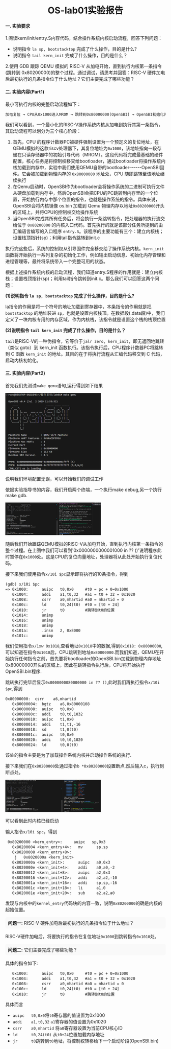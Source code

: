 <center>
    <h1>OS-lab01实验报告</h1>
</center>

#### 一. 实验要求

1.阅读kern/init/entry.S内容代码，结合操作系统内核启动流程，回答下列问题：

- 说明指令 `la sp, bootstacktop` 完成了什么操作，目的是什么?
- 说明指令 `tail kern_init` 完成了什么操作，目的是什么？

2.使用 GDB 跟踪 QEMU 模拟的 RISC-V 从加电开始，直到执行内核第一条指令(跳转到 0x80200000)的整个过程。通过调试，请思考并回答：RISC-V 硬件加电后最初执行的几条指令位于什么地址？它们主要完成了哪些功能？

#### 二. 实验内容(Part1)

最小可执行内核的完整启动流程如下：

```txt
加电复位 → CPU从0x1000进入MROM → 跳转到0x80000000(OpenSBI) → OpenSBI初始化并加载内核到0x80200000 → 跳转到entry.S → 调用kern_init() → 输出信息 → 结束
```

我们可以看到，一个最小化的RISC-V操作系统内核从加电到执行其第一条指令，其启动流程可以划分为三个核心阶段：

1. 首先，CPU 的程序计数器PC被硬件强制设置为一个预定义的复位地址，在QEMU模拟的这款riscv处理器下，其复位地址为`0x1000`，该地址指向一段存储在只读存储器中的初始引导代码（MROM）。这段代码将完成最基础的硬件配置，核心任务是将控制权移交给bootloader，通过bootloader将操作系统内核加载到内存中，实验中我们使用QEMU自带的bootloader------OpenSBI固件。它会被加载到物理内存的 `0x80000000` 地址处，CPU 随即跳转至该地址继续执行
2. 在Qemu启动时，OpenSBI作为bootloader会将操作系统的二进制可执行文件从硬盘加载到内存中，然后OpenSBI会把CPU的PC跳转到内存里的一个位置，开始执行内存中那个位置的指令，也就是操作系统的指令。具体来说，OpenSBI会将内核镜像 os.bin 加载到 Qemu 物理内存以地址`0x80200000`开头的区域上，并将CPU的控制权交给操作系统
3. 当OpenSBI完成其所有任务后，将会执行一条跳转指令，把处理器的执行流交给位于 `0x80200000` 的内核入口代码。首先执行的就是该部分任务所提到的由汇编语言编写的入口程序 `entry.S`。该程序的主要功能有三个：建立内核栈；设置栈顶指针(sp)；利用tail指令跳转到init.c

执行完这些后，系统的控制权从引导固件完全移交给了操作系统内核。`kern_init` 函数将开始执行一系列复杂的初始化工作，例如输出启动信息、初始化内存管理和进程管理等，最终将系统带入一个完整可用的状态。

根据上述操作系统内核的启动流程，我们知道entry.S程序的作用就是：建立内核栈；设置栈顶指针(sp)；利用tail指令跳转到init.c。那么我们可以回答这两个问题：

**(1)说明指令 `la sp, bootstacktop` 完成了什么操作，目的是什么?**

la指令的作用是将一个符号的地址加载到寄存器中，本条指令的作用就是把 `bootstacktop` 的地址装进 `sp`，也就是设置内核栈顶。在数据段(.data段)中，我们定义了一块内核专用的内存区域，作为内核栈，该指令就是设置这个栈的栈顶位置

**(2)说明指令 `tail kern_init` 完成了什么操作，目的是什么？**

`tail`是RISC-V的一种伪指令，它等价于`jalr zero, kern_init`，即无返回地跳转（类似 goto）到 kern_init 函数执行。该指令执行后，CPU程序计数器PC将跳转到 C 函数 `kern_init` 的地址。其目的在于将执行流程从汇编代码移交到 C 代码，启动内核初始化。

#### 三. 实验内容(Part2)

首先我们先测试`make qemu`语句,运行得到如下结果

<img src="fig/make_qemu.png" width = "300">

说明我们环境配置无误，可以开始我们的调试工作

依据实验指导书的内容，我们开启两个终端，一个执行make debug,另一个执行make gdb.

<img src="fig/make_gdb.png" width="300">

随后我们开始跟踪QEMU模拟的RISC-V从加电开始，直到执行内核第一条指令的整个过程。在上图中我们可以看到'0x0000000000001000 in ?? ()'说明程序此时暂停在`0x1000`处。这是CPU的复位向量地址，处理器将从此处开始执行复位代码。

接下来我们使用指令`x/10i $pc`显示即将执行的10条指令，得到

```
(gdb) x/10i $pc
=> 0x1000:      auipc   t0,0x0     #t0 = pc + 0=0x1000
   0x1004:      addi    a1,t0,32   #a1 = t0 + 32 = 0x1020
   0x1008:      csrr    a0,mhartid #a0 = mhartid = 0
   0x100c:      ld      t0,24(t0)  #t0 = [t0 + 24]
   0x1010:      jr      t0         #跳转到t0的位置
   0x1014:      unimp
   0x1016:      unimp
   0x1018:      unimp
   0x101a:      .insn   2, 0x8000
   0x101c:      unimp
```

我们使用指令`x/1xw 0x1018`,查看地址`0x1018`中的数据,得到`0x1018: 0x80000000`,可以知道在指令`0x1010`后，CPU跳转到地址`0x80000000`.而我们知道，QEMU在开始执行任何指令之前，首先要将bootloader的OpenSBI.bin加载到物理内存地址0x80000000开头的区域上，因此在跳转指令执行后，CPU将开始执行OpenSBI.bin程序.

跳转执行完毕后显示`0x0000000080000000 in ?? ()`,此时我们再执行指令`x/10i $pc`,得到

```
0x80000000:  csrr    a6,mhartid
   0x80000004:  bgtz    a6,0x80000108
   0x80000008:  auipc   t0,0x0
   0x8000000c:  addi    t0,t0,1032
   0x80000010:  auipc   t1,0x0
   0x80000014:  addi    t1,t1,-16
   0x80000018:  sd      t1,0(t0)
   0x8000001c:  auipc   t0,0x0
   0x80000020:  addi    t0,t0,1020
   0x80000024:  ld      t0,0(t0)
```

该处的指令主要是为了加载操作系统内核并启动操作系统的执行.

接下来我们在`0x80200000`处通过指令`b *0x80200000`设置断点.然后输入c，执行到断点处。

<img src="fig/make_0x8020.png" width="300">

可以看到此时内核已经启动

输入指令`x/10i $pc`，得到

```
 0x80200000 <kern_entry>:     auipc   sp,0x3
   0x80200004 <kern_entry+4>:   mv      sp,sp
   0x80200008 <kern_entry+8>:
    j   0x8020000a <kern_init>
   0x8020000a <kern_init>:      auipc   a0,0x3
   0x8020000e <kern_init+4>:    addi    a0,a0,-2
   0x80200012 <kern_init+8>:    auipc   a2,0x3
   0x80200016 <kern_init+12>:   addi    a2,a2,-10
   0x8020001a <kern_init+16>:   addi    sp,sp,-16
   0x8020001c <kern_init+18>:   li      a1,0
   0x8020001e <kern_init+20>:   sub     a2,a2,a0
```

发现与内核中的`kernel_entry`代码块的内容一致，说明`0x80200000`的确是内核的起始位置。

<div style="background-color:#f9f9f9; padding:8px; border-radius:6px;">
<b>问题一:</b> RISC-V 硬件加电后最初执行的几条指令位于什么地址？
</div>


RISC-V硬件加电后，将要执行的指令在复位地址`0x1000`到跳转指令`0x1010`处。

<div style="background-color:#f9f9f9; padding:8px; border-radius:6px;">
<b>问题二:</b> 它们主要完成了哪些功能？
</div>


具体的指令如下:

```
   0x1000:      auipc   t0,0x0     #t0 = pc + 0=0x1000
   0x1004:      addi    a1,t0,32   #a1 = t0 + 32 = 0x1020
   0x1008:      csrr    a0,mhartid #a0 = mhartid = 0
   0x100c:      ld      t0,24(t0)  #t0 = [t0 + 24]
   0x1010:      jr      t0         #跳转到t0的位置
```

具体而言

- `auipc   t0,0x0`将`t0`寄存器的值设置为0x1000
- `addi    a1,t0,32` `a1`寄存器的值设置为0x1020
- `csrr    a0,mhartid` 将`a0`寄存器设置为当前CPU核心ID
- `ld      t0,24(t0)` 从`t0+24`位置加载内存地址
- `jr      t0`跳转到`t0`地址，将控制权转移给下一个启动阶段(OpenSBI.bin)

